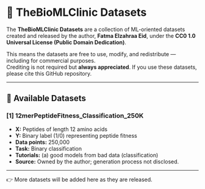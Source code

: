 # 📂 TheBioMLClinic Datasets

The **TheBioMLClinic Datasets** are a collection of ML-oriented datasets created and released by the author, **Fatma Elzahraa Eid**, under the **CC0 1.0 Universal License (Public Domain Dedication)**.  

This means the datasets are free to use, modify, and redistribute — including for commercial purposes.  
Crediting is not required but **always appreciated**. If you use these datasets, please cite this GitHub repository.  

---

## 📑 Available Datasets

### [1] 12merPeptideFitness_Classification_250K
- **X:** Peptides of length 12 amino acids  
- **Y:** Binary label (1/0) representing peptide fitness  
- **Data points:** 250,000  
- **Task:** Binary classification
- **Tutorials:** (a) good models from bad data (classification)
- **Source:** Owned by the author; generation process not disclosed.  

---

👉 More datasets will be added here as they are released.
